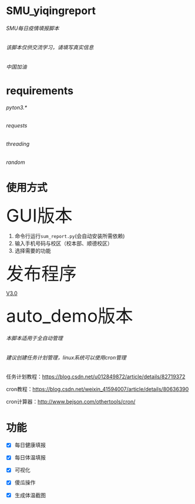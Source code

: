 # SMU_yiqingreport
###### SMU每日疫情填报脚本  
###### 该脚本仅供交流学习，请填写真实信息  
###### 中国加油  

# requirements  
###### pyton3.*  
###### requests  
###### threading  
###### random  

# 使用方式
<font size=20>GUI版本</font>
1. 命令行运行`sum_report.py`(会自动安装所需依赖)
2. 输入手机号码与校区（校本部、顺德校区）
3. 选择需要的功能  

<font size=10>发布程序</font>  

[V3.0](https://github.com/ivo-ou/SMU_yiqingreport/releases)

<font size=20>auto_demo版本</font>
###### 本脚本适用于全自动管理
###### 建议创建任务计划管理，linux系统可以使用cron管理  

任务计划教程：https://blog.csdn.net/u012849872/article/details/82719372  

cron教程：https://blog.csdn.net/weixin_41594007/article/details/80636390  

cron计算器：http://www.bejson.com/othertools/cron/  

  

# 功能

- [x] 每日健康填报

- [x] 每日体温填报

- [x] 可视化

- [x] 傻瓜操作  

- [x] 生成体温截图



  ​